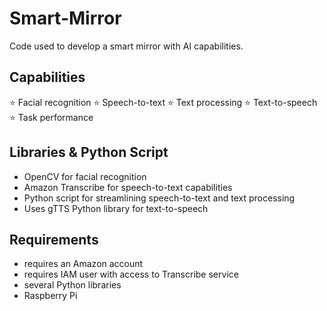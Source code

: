 # Smart-Mirror
Code used to develop a smart mirror with AI capabilities.

## Capabilities
⭐ Facial recognition
⭐ Speech-to-text 
⭐ Text processing
⭐ Text-to-speech 
⭐ Task performance


## Libraries & Python Script
- OpenCV for facial recognition
- Amazon Transcribe for speech-to-text capabilities
- Python script for streamlining speech-to-text and text processing
- Uses gTTS Python library for text-to-speech

## Requirements
- requires an Amazon account
- requires IAM user with access to Transcribe service
- several Python libraries
- Raspberry Pi 


